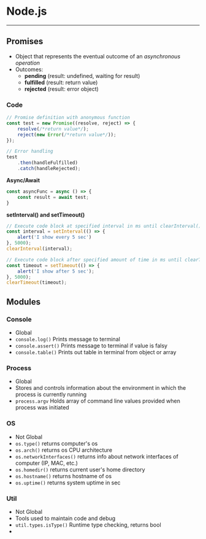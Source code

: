 # Node.js
___
## Promises
- Object that represents the eventual outcome of an *asynchronous operation*
- Outcomes: 
	- **pending** (result: undefined, waiting for result)
	- **fulfilled** (result: return value)
	- **rejected** (result: error object)
### Code
```js
// Promise definition with anonymous function
const test = new Promise((resolve, reject) => {
	resolve(/*return value*/);
	reject(new Error(/*return value*/));
});

// Error handling
test
	.then(handleFulfilled)
	.catch(handleRejected);
```

**Async/Await**
```js
const asyncFunc = async () => {
	const result = await test;
}
```

**setInterval() and setTimeout()**
```js
// Execute code block at specified interval in ms until clearInterval() is called
const interval = setInterval(() => {
	alert('I show every 5 sec')
}, 5000);
clearInterval(interval);

// Execute code block after specified amount of time in ms until clearTimeout() is called
const timeout = setTimeout(() => {
	alert('I show after 5 sec');
}, 5000);
clearTimeout(timeout);
```



## Modules
### Console
- Global
- `console.log()` Prints message to terminal
- `console.assert()` Prints message to terminal if value is falsy
- `console.table()` Prints out table in terminal from object or array
### Process
- Global
- Stores and controls information about the environment in which the process is currently running
- `process.argv` Holds array of command line values provided when process was initiated
### OS
- Not Global
- `os.type()` returns computer's os
- `os.arch()` returns os CPU architecture
- `os.networkInterfaces()` returns info about network interfaces of computer (IP, MAC, etc.)
- `os.homedir()` returns current user's home directory
- `os.hostname()` returns hostname of os
- `os.uptime()` returns system uptime in sec

### Util
- Not Global
- Tools used to maintain code and debug
- `util.types.isType()` Runtime type checking, returns bool
- 